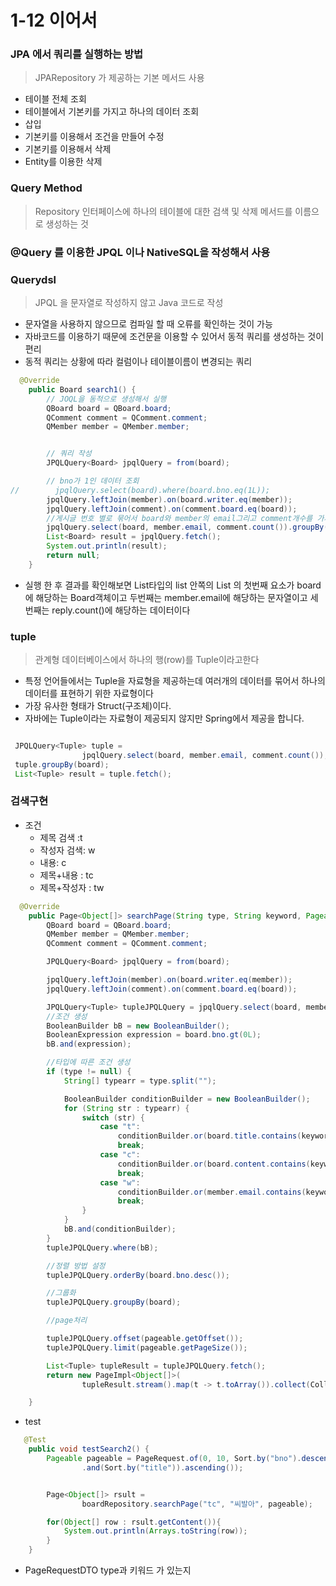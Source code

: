 # 1-12 이어서

### JPA 에서 쿼리를 실행하는 방법

> JPARepository 가 제공하는 기본 메서드 사용

- 테이블 전체 조회
- 테이블에서 기본키를 가지고 하나의 데이터 조회
- 삽입
- 기본키를 이용해서 조건을 만들어 수정
- 기본키를 이용해서 삭제
- Entity를 이용한 삭제

### Query Method

> Repository 인터페이스에 하나의 테이블에 대한 검색 및 삭제 메서드를 이름으로 생성하는 것

### @Query 를 이용한 JPQL 이나 NativeSQL을 작성해서 사용

### Querydsl

> JPQL 을 문자열로 작성하지 않고 Java 코드로 작성

- 문자열을 사용하지 않으므로 컴파일 할 때 오류를 확인하는 것이 가능
- 자바코드를 이용하기 때문에 조건문을 이용할 수 있어서 동적 쿼리를 생성하는 것이 편리
- 동적 쿼리는 상황에 따라 컬럼이나 테이블이름이 변경되는 쿼리

```java
  @Override
    public Board search1() {
        // JOQL을 동적으로 생성해서 실행
        QBoard board = QBoard.board;
        QComment comment = QComment.comment;
        QMember member = QMember.member;


        // 쿼리 작성
        JPQLQuery<Board> jpqlQuery = from(board);

        // bno가 1인 데이터 조회
//        jpqlQuery.select(board).where(board.bno.eq(1L));
        jpqlQuery.leftJoin(member).on(board.writer.eq(member));
        jpqlQuery.leftJoin(comment).on(comment.board.eq(board));
        //게시글 번호 별로 묶어서 board와 member의 email그리고 comment개수를 가져오기
        jpqlQuery.select(board, member.email, comment.count()).groupBy(board);
        List<Board> result = jpqlQuery.fetch();
        System.out.println(result);
        return null;
    }
```

- 실행 한 후 결과를 확인해보면 List타입의 list
  안쪽의 List 의 첫번째 요소가 board에 해당하는 Board객체이고 두번째는 member.email에 해당하는 문자열이고 세번째는 reply.count()에 해당하는 데이터이다

### tuple

> 관계형 데이터베이스에서 하나의 행(row)를 Tuple이라고한다

- 특정 언어들에서는 Tuple을 자료형을 제공하는데 여러개의 데이터를 묶어서 하나의 데이터를 표현하기 위한 자료형이다
- 가장 유사한 형태가 Struct(구조체)이다.
- 자바에는 Tuple이라는 자료형이 제공되지 않지만 Spring에서 제공을 합니다.

```java

 JPQLQuery<Tuple> tuple =
                jpqlQuery.select(board, member.email, comment.count());
 tuple.groupBy(board);
 List<Tuple> result = tuple.fetch();
```

### 검색구현

- 조건
  - 제목 검색 :t
  - 작성자 검색: w
  - 내용: c
  - 제목+내용 : tc
  - 제목+작성자 : tw

```java
  @Override
    public Page<Object[]> searchPage(String type, String keyword, Pageable pageable) {
        QBoard board = QBoard.board;
        QMember member = QMember.member;
        QComment comment = QComment.comment;

        JPQLQuery<Board> jpqlQuery = from(board);

        jpqlQuery.leftJoin(member).on(board.writer.eq(member));
        jpqlQuery.leftJoin(comment).on(comment.board.eq(board));

        JPQLQuery<Tuple> tupleJPQLQuery = jpqlQuery.select(board, member, comment.count());
        //조건 생성
        BooleanBuilder bB = new BooleanBuilder();
        BooleanExpression expression = board.bno.gt(0L);
        bB.and(expression);

        //타입에 따른 조건 생성
        if (type != null) {
            String[] typearr = type.split("");

            BooleanBuilder conditionBuilder = new BooleanBuilder();
            for (String str : typearr) {
                switch (str) {
                    case "t":
                        conditionBuilder.or(board.title.contains(keyword));
                        break;
                    case "c":
                        conditionBuilder.or(board.content.contains(keyword));
                        break;
                    case "w":
                        conditionBuilder.or(member.email.contains(keyword));
                        break;
                }
            }
            bB.and(conditionBuilder);
        }
        tupleJPQLQuery.where(bB);

        //정렬 방법 설정
        tupleJPQLQuery.orderBy(board.bno.desc());

        //그룹화
        tupleJPQLQuery.groupBy(board);

        //page처리

        tupleJPQLQuery.offset(pageable.getOffset());
        tupleJPQLQuery.limit(pageable.getPageSize());

        List<Tuple> tupleResult = tupleJPQLQuery.fetch();
        return new PageImpl<Object[]>(
                tupleResult.stream().map(t -> t.toArray()).collect(Collectors.toList()), pageable,tupleJPQLQuery.fetchCount());

    }
```

- test

```java
   @Test
    public void testSearch2() {
        Pageable pageable = PageRequest.of(0, 10, Sort.by("bno").descending()
                .and(Sort.by("title")).ascending());


        Page<Object[]> rsult =
                boardRepository.searchPage("tc", "씨발아", pageable);

        for(Object[] row : rsult.getContent()){
            System.out.println(Arrays.toString(row));
        }
    }
```

- PageRequestDTO type과 키워드 가 있는지
